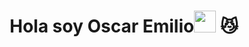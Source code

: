 <h1 align="center"><b>Hola soy Oscar Emilio</b><img src="https://media.giphy.com/media/hvRJCLFzcasrR4ia7z/giphy.gif" width="35"> 😼</h1>


